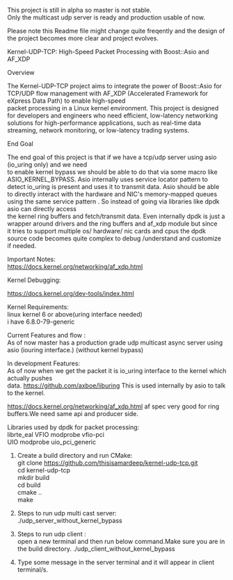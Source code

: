 This project is still in alpha so master is not stable.  
Only the multicast udp server is ready and production usable of now.  

Please note this Readme file might change quite freqently and the design of the project becomes more clear and project evolves.
                                           

Kernel-UDP-TCP: High-Speed Packet Processing with Boost::Asio and AF_XDP    
  
Overview  
  
The Kernel-UDP-TCP project aims to integrate the power of Boost::Asio for TCP/UDP flow management
with AF_XDP (Accelerated Framework for eXpress Data Path) to enable high-speed  
packet processing in a Linux kernel environment. This project is designed for developers and engineers who need efficient,
low-latency networking solutions for high-performance applications, such as real-time data streaming, network monitoring,
or low-latency trading systems. 
        


End Goal  
  
The end goal of this project is that if we have a tcp/udp server using asio (io_uring only) and we need  
to enable kernel bypass we should be able to do that via some macro like ASIO_KERNEL_BYPASS.
Asio internally uses service locator pattern to detect io_uring is present and uses it to transmit data.
Asio should be able to directly interact with the hardware and  NIC's memory-mapped queues  
using the same service pattern . So instead of going via libraries like dpdk  asio can directly access  
the kernel ring buffers and fetch/transmit data.
Even internally dpdk is just a wrapper around drivers and the ring buffers and af_xdp module but since  
it tries to support multiple os/ hardware/ nic cards and cpus the dpdk source code becomes quite complex to
debug /understand and customize if needed.


Important Notes:  
https://docs.kernel.org/networking/af_xdp.html

Kernel Debugging:

https://docs.kernel.org/dev-tools/index.html


   

Kernel Requirements:  
 linux kernel 6 or above(uring interface needed)  
i have 6.8.0-79-generic  





Current Features and flow :  
As of now master has a production grade udp multicast async server using asio (iouring interface.) (without kernel bypass)

In development Features:  
As of now when we get the packet it is io_uring interface to the kernel which actually pushes  
data.
https://github.com/axboe/liburing This is used internally by asio to talk to the kernel. 

https://docs.kernel.org/networking/af_xdp.html af spec very good for ring buffers.We  need same api and producer side.  



Libraries used by dpdk for packet processing:   
    librte_eal 
    VFIO  modprobe vfio-pci  
    UIO modprobe uio_pci_generic  


1. Create a build directory and run CMake:    
   git clone https://github.com/thisisamardeep/kernel-udp-tcp.git  
   cd kernel-udp-tcp   
   mkdir build   
   cd build    
   cmake ..    
   make      
           
2. Steps to run udp multi cast server:   
    ./udp_server_without_kernel_bypass    
                                           
3. Steps to run udp client :  
    open a new terminal and then run below command.Make sure you are in the build directory.
    ./udp_client_without_kernel_bypass  
                                                  
4. Type some message in the server terminal and it will appear in client terminal/s.






